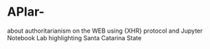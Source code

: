 # APIar-
about authoritarianism on the WEB using {XHR} protocol and Jupyter Notebook Lab highlighting Santa Catarina State 

